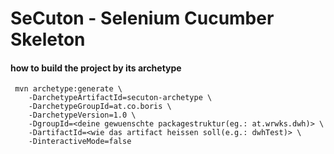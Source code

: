 # SeCuton - Selenium Cucumber Skeleton


#### how to build the project by its archetype

     mvn archetype:generate \  
        -DarchetypeArtifactId=secuton-archetype \
        -DarchetypeGroupId=at.co.boris \
        -DarchetypeVersion=1.0 \
        -DgroupId=<deine gewuenschte packagestruktur(eg.: at.wrwks.dwh)> \
        -DartifactId=<wie das artifact heissen soll(e.g.: dwhTest)> \
        -DinteractiveMode=false
